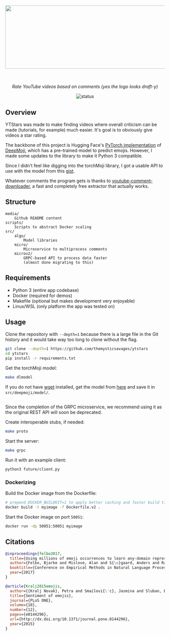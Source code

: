 #

<div align="center">

<img src="https://github.com/themysticsavages/ytstars/blob/main/media/ytstars_logo.png?raw=1" height=200 width=900>

<i><br><br>Rate YouTube videos based on comments (yes the logo looks draft-y)</i>

![status](https://img.shields.io/badge/status-alpha-orange)
</div>

## Overview

YTStars was made to make finding videos where overall criticism can be made (tutorials, for example) much easier. It's goal is to obviously give videos a star rating.

The backbone of this project is Hugging Face's [PyTorch implementation](https://github.com/huggingface/torchMoji) of [DeepMoji](https://github.com/bfelbo/DeepMoji), which has a pre-trained model to predict emojis. However, I made some updates to the library to make it Python 3 compatible.

Since I didn't feel like digging into the torchMoji library, I got a usable API to use with the model from this [gist](https://gist.github.com/cw75/57ca89cfa496f10c7c7b888ec5703d7f#file-emojize-py).

Whatever comments the program gets is thanks to [youtube-comment-downloader](https://github.com/egbertbouman/youtube-comment-downloader), a fast and completely free extractor that actually works.

## Structure

```text
media/
    Github README content
scripts/
    Scripts to abstract Docker scaling
src/
    algo/
        Model libraries
    micro/
        Microservice to multiprocess comments
    microv2/
        GRPC-based API to process data faster
        (almost done migrating to this)
```

## Requirements

- Python 3 (entire app codebase)
- Docker (required for demos)
- Makefile (optional but makes development very enjoyable)
- Linux/WSL (only platform the app was tested on)

## Usage

Clone the repository with `--depth=1` because there is a large file in the Git history and it would take way too long to clone without the flag.

```bash
git clone --depth=1 https://github.com/themysticsavages/ytstars
cd ytstars
pip install -r requirements.txt
```

Get the torchMoji model:

```bash
make dlmodel
```

If you do not have [wget](https://www.gnu.org/software/wget) installed, get the model from [here](https://dropbox.com/s/q8lax9ary32c7t9/pytorch_model.bin?dl=0) and save it in `src/deepmoji/model/`.

##

Since the completion of the GRPC microservice, we recommend using it as the original REST API will soon be deprecated.

Create interoperable stubs, if needed:

```bash
make proto
```

Start the server:

```bash
make grpc
```

Run it with an example client:

```bash
python3 future/client.py
```

### Dockerizing

Build the Docker image from the Dockerfile:

```bash
# prepend DOCKER_BUILDKIT=1 to apply better caching and faster build times
docker build -t myimage -f Dockerfile.v2 .
```

Start the Docker image on port `50051`:

```bash
docker run -dp 50051:50051 myimage
```

## Citations

```bibtex
@inproceedings{felbo2017,
  title={Using millions of emoji occurrences to learn any-domain representations for detecting sentiment, emotion and sarcasm},
  author={Felbo, Bjarke and Mislove, Alan and S{\o}gaard, Anders and Rahwan, Iyad and Lehmann, Sune},
  booktitle={Conference on Empirical Methods in Natural Language Processing (EMNLP)},
  year={2017}
}
```

```bibtex
@article{Kralj2015emojis,
  author={{Kralj Novak}, Petra and Smailovi{\'c}, Jasmina and Sluban, Borut and Mozeti\v{c}, Igor},
  title={Sentiment of emojis},
  journal={PLoS ONE},
  volume={10},
  number={12},
  pages={e0144296},
  url={http://dx.doi.org/10.1371/journal.pone.0144296},
  year={2015}
}
```
